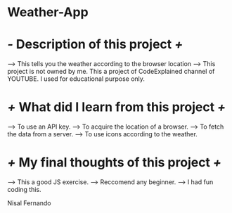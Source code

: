 # Weather-App

# *-* Description of this project *+*
 --> This tells you the weather according to the browser location 
 --> This project is not owned by me. This a project of CodeExplained channel of YOUTUBE. I used for educational purpose only.

# *+* What did I learn from this project *+*
 --> To use an API key.
 --> To acquire the location of a browser.
 --> To fetch the data from a server.
 --> To use icons according to the weather.

# *+* My final thoughts of this project *+*
 --> This a good JS exercise.
 --> Reccomend any beginner.
 --> I had fun coding this.
 
Nisal Fernando
